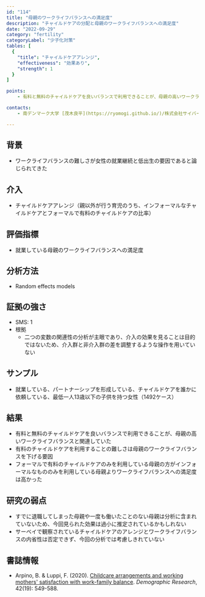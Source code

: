 ```yaml
---
id: "114"
title: "母親のワークライフバランスへの満足度"
description: "チャイルドケアの分配と母親のワークライフバランスへの満足度"
date: "2022-09-29"
category: "fertility"
categoryLabel: "少子化対策"
tables: [
  {
    "title": "チャイルドケアアレンジ",
    "effectiveness": "効果あり",
    "strength": 1
  }
]

points:
    - 有料と無料のチャイルドケアを良いバランスで利用できることが、母親の高いワークライフバランスと関連していた

contacts:
    - 南デンマーク大学 [茂木良平](https://ryomogi.github.io/)/株式会社サイバーエージェント経済学社会実装チーム

---
```


## 背景
- ワークライフバランスの難しさが女性の就業継続と低出生の要因であると論じられてきた


## 介入
- チャイルドケアアレンジ（親以外が行う育児のうち、インフォーマルなチャイルドケアとフォーマルで有料のチャイルドケアの比率）


## 評価指標
- 就業している母親のワークライフバランスへの満足度

## 分析方法
- Random effects models

## 証拠の強さ
- SMS: 1
- 根拠 
  - 二つの変数の関連性の分析が主眼であり、介入の効果を見ることは目的ではないため、介入群と非介入群の差を調整するような操作を用いていない


## サンプル
- 就業している、パートナーシップを形成している、チャイルドケアを誰かに依頼している、最低一人13歳以下の子供を持つ女性（1492ケース）


## 結果
- 有料と無料のチャイルドケアを良いバランスで利用できることが、母親の高いワークライフバランスと関連していた
- 有料のチャイルドケアを利用することの難しさは母親のワークライフバランスを下げる要因
- フォーマルで有料のチャイルドケアのみを利用している母親の方がインフォーマルなもののみを利用している母親よりワークライフバランスへの満足度は高かった



## 研究の弱点
- すでに退職してしまった母親や一度も働いたことのない母親は分析に含まれていないため、今回見られた効果は過小に推定されているかもしれない
- サーベイで観察されているチャイルドケアのアレンジとワークライフバランスの内省性は否定できず、今回の分析では考慮しきれていない


## 書誌情報
- Arpino, B. & Luppi, F. (2020). [Childcare arrangements and working mothers' satisfaction with work-family balance](https://www.demographic-research.org/volumes/vol42/19/default.htm). *Demographic Research*, 42(19): 549-588.